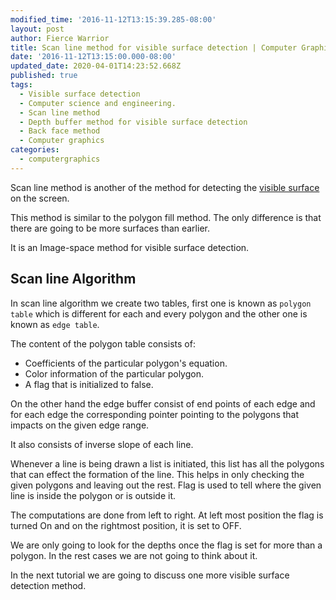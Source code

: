 ```yaml
---
modified_time: '2016-11-12T13:15:39.285-08:00'
layout: post
author: Fierce Warrior
title: Scan line method for visible surface detection | Computer Graphics
date: '2016-11-12T13:15:00.000-08:00'
updated_date: 2020-04-01T14:23:52.668Z
published: true
tags:
  - Visible surface detection
  - Computer science and engineering.
  - Scan line method
  - Depth buffer method for visible surface detection
  - Back face method
  - Computer graphics
categories:
  - computergraphics
---
```

Scan line method is another of the method for detecting the [visible surface](https://ranvir.xyz/blog/algorithms-for-finding-visible/) on the screen.

This method is similar to the polygon fill method. The only difference is that there are going to be more surfaces than earlier.

It is an Image-space method for visible surface detection.

## Scan line Algorithm

In scan line algorithm we create two tables, first one is known as `polygon table` which is different for each and every polygon and the other one is known as `edge table`.

The content of the polygon table consists of:

*   Coefficients of the particular polygon's equation.
*   Color information of the particular polygon.
*   A flag that is initialized to false. 

On the other hand the edge buffer consist of end points of each edge and for each edge the corresponding pointer pointing to the polygons that impacts on the given edge range.

It also consists of inverse slope of each line.

Whenever a line is being drawn a list is initiated, this list has all the polygons that can effect the formation of the line. This helps in only checking the given polygons and leaving out the rest. Flag is used to tell where the given line is inside the polygon or is outside it.

The computations are done from left to right. At left most position the flag is turned On and on the rightmost position, it is set to OFF.

We are only going to look for the depths once the flag is set for more than a polygon. In the rest cases we are not going to think about it.

In the next tutorial we are going to discuss one more visible surface detection method.
